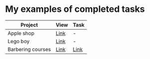 # My examples of completed tasks
Project                 | View  | Task 
------------------------|----------|-------
Apple shop | [Link](https://mvngr.github.io/apple_shop/index.html) | -
Lego boy | [Link](https://mvngr.github.io/boy/) | - 
Barbering courses | [Link](https://mvngr.github.io/barbering_courses/) | [Link](https://github.com/mvngr/mvngr.github.io/blob/master/barbering_courses/order_barbering_courses.png) 